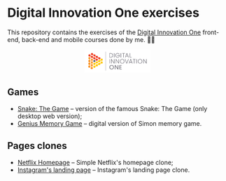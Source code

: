 # Digital Innovation One exercises

This repository contains the exercises of the [Digital Innovation One](https://digitalinnovation.one/) front-end, back-end and mobile courses done by me. :student:

<p align="center">
  <img src="./banner.png" width="30%">
</p>

## Games
- [Snake: The Game](https://dio-snake-the-game.netlify.app/) – version of the famous Snake: The Game (only desktop web version);
- [Genius Memory Game](https://dio-genius-memory-game.netlify.app/) – digital version of Simon memory game.

## Pages clones
- [Netflix Homepage](https://dio-netflix-homepage.netlify.app/) – Simple Netflix's homepage clone;
- [Instagram's landing page](https://dio-instagram-landing-page.netlify.app) – Instagram's landing page clone.
